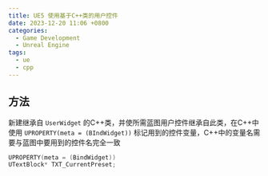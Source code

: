 ```yaml
---
title: UE5 使用基于C++类的用户控件
date: 2023-12-20 11:06 +0800
categories:
  - Game Development
  - Unreal Engine
tags:
  - ue
  - cpp
---
```

## 方法

新建继承自 `UserWidget` 的C++类，并使所需蓝图用户控件继承自此类，在C++中使用 `UPROPERTY(meta = (BIndWidget))` 标记用到的控件变量，C++中的变量名需要与蓝图中要用到的控件名完全一致

```C++
UPROPERTY(meta = (BindWidget))  
UTextBlock* TXT_CurrentPreset;
```

